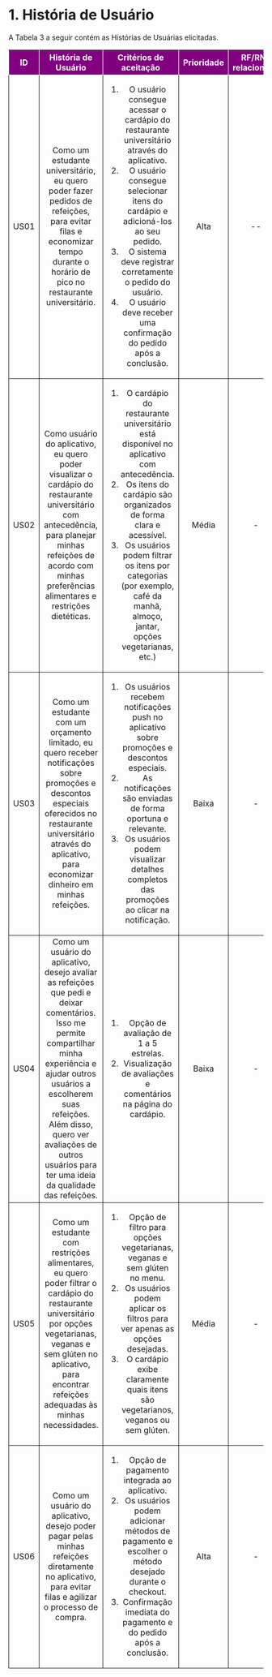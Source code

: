 # 1. História de Usuário

A Tabela 3 a seguir contém as Histórias de Usuárias elicitadas. 

<table>
    <thead>
        <tr style="background-color: purple; color: white" >
            <th style="border-style:solid;border-width:1px;text-align:center">ID</th>
            <th style="border-style:solid;border-width:1px;text-align:center">História de Usuário</th>
            <th style="border-style:solid;border-width:1px;text-align:center">Critérios de aceitação</th>
            <th style="border-style:solid;border-width:1px;text-align:center">Prioridade</th>
            <th style="border-style:solid;border-width:1px;text-align:center">RF/RNF relacionado</th>
        </tr>
    </thead>
    <tbody>
        <tr>
            <span id="ustory-01"></span>
            <td style="border-style:solid;border-width:1px;text-align:center;vertical-align:middle" rowspan="1">US01</td>
            <td style="border-style:solid;border-width:1px;text-align:center;vertical-align:middle" rowspan="1">Como um estudante universitário, eu quero poder fazer pedidos de refeições, para evitar filas e economizar tempo durante o horário de pico no restaurante universitário.</td>
            <td style="border-style:solid;border-width:1px;text-align:center;vertical-align:middle" rowspan="1"><ol><li>O usuário consegue acessar o cardápio do restaurante universitário através do aplicativo.</li><li>O usuário consegue selecionar itens do cardápio e adicioná-los ao seu pedido.</li><li>O sistema deve registrar corretamente o pedido do usuário.</li><li>O usuário deve receber uma confirmação do pedido após a conclusão.</li></ol></td>
            <td style="border-style:solid;border-width:1px;text-align:center;vertical-align:middle">Alta</td>
            <td style="border-style:solid;border-width:1px;text-align:center;vertical-align:middle">--</td>
        </tr>
        <tr>
            <span id="ustory-01"></span>
            <td style="border-style:solid;border-width:1px;text-align:center;vertical-align:middle" rowspan="1">US02</td>
            <td style="border-style:solid;border-width:1px;text-align:center;vertical-align:middle" rowspan="1">Como usuário do aplicativo, eu quero poder visualizar o cardápio do restaurante universitário com antecedência, para planejar minhas refeições de acordo com minhas preferências alimentares e restrições dietéticas.</td>
            <td style="border-style:solid;border-width:1px;text-align:center;vertical-align:middle" rowspan="1"><ol><li>O cardápio do restaurante universitário está disponível no aplicativo com antecedência.</li><li>Os itens do cardápio são organizados de forma clara e acessível.</li><li>Os usuários podem filtrar os itens por categorias (por exemplo, café da manhã, almoço, jantar, opções vegetarianas, etc.)</li></ol></td>
            <td style="border-style:solid;border-width:1px;text-align:center;vertical-align:middle"> Média </td>
            <td style="border-style:solid;border-width:1px;text-align:center;vertical-align:middle">-</td>
        </tr>
        <tr>
            <span id="ustory-01"></span>
            <td style="border-style:solid;border-width:1px;text-align:center;vertical-align:middle" rowspan="1">US03</td>
            <td style="border-style:solid;border-width:1px;text-align:center;vertical-align:middle" rowspan="1">Como um estudante com um orçamento limitado, eu quero receber notificações sobre promoções e descontos especiais oferecidos no restaurante universitário através do aplicativo, para economizar dinheiro em minhas refeições.</td>
            <td style="border-style:solid;border-width:1px;text-align:center;vertical-align:middle" rowspan="1"><ol><li>Os usuários recebem notificações push no aplicativo sobre promoções e descontos especiais.</li><li>As notificações são enviadas de forma oportuna e relevante.</li><li>Os usuários podem visualizar detalhes completos das promoções ao clicar na notificação.</li></ol></td>
            <td style="border-style:solid;border-width:1px;text-align:center;vertical-align:middle">Baixa</td>
            <td style="border-style:solid;border-width:1px;text-align:center;vertical-align:middle">-</td>
        </tr>

 <tr>
               

<tr>
        <span id="ustory-01"></span>
        <td style="border-style:solid;border-width:1px;text-align:center;vertical-align:middle" rowspan="1">US04</td>
        <td style="border-style:solid;border-width:1px;text-align:center;vertical-align:middle" rowspan="1">Como um usuário do aplicativo, desejo avaliar as refeições que pedi e deixar comentários. Isso me permite compartilhar minha experiência e ajudar outros usuários a escolherem suas refeições. Além disso, quero ver avaliações de outros usuários para ter uma ideia da qualidade das refeições.</td>
        <td style="border-style:solid;border-width:1px;text-align:center;vertical-align:middle" rowspan="1">
            <ol>
                <li>Opção de avaliação de 1 a 5 estrelas.</li>
                <li>Visualização de avaliações e comentários na página do cardápio.</li>
            </ol>
        </td>
        <td style="border-style:solid;border-width:1px;text-align:center;vertical-align:middle">Baixa</td>
        <td style="border-style:solid;border-width:1px;text-align:center;vertical-align:middle">-</td>
    </tr>


<tr>
        <tr>
        <span id="ustory-03"></span>
        <td style="border-style:solid;border-width:1px;text-align:center;vertical-align:middle" rowspan="1">US05</td>
        <td style="border-style:solid;border-width:1px;text-align:center;vertical-align:middle" rowspan="1">Como um estudante com restrições alimentares, eu quero poder filtrar o cardápio do restaurante universitário por opções vegetarianas, veganas e sem glúten no aplicativo, para encontrar refeições adequadas às minhas necessidades.</td>
        <td style="border-style:solid;border-width:1px;text-align:center;vertical-align:middle" rowspan="1">
            <ol>
                <li>Opção de filtro para opções vegetarianas, veganas e sem glúten no menu.</li>
                <li>Os usuários podem aplicar os filtros para ver apenas as opções desejadas.</li>
                <li>O cardápio exibe claramente quais itens são vegetarianos, veganos ou sem glúten.</li>
            </ol>
        </td>
        <td style="border-style:solid;border-width:1px;text-align:center;vertical-align:middle">Média</td>
        <td style="border-style:solid;border-width:1px;text-align:center;vertical-align:middle">-</td>
    </tr>

<tr>
        <span id="ustory-04"></span>
        <td style="border-style:solid;border-width:1px;text-align:center;vertical-align:middle" rowspan="1">US06</td>
        <td style="border-style:solid;border-width:1px;text-align:center;vertical-align:middle" rowspan="1">Como um usuário do aplicativo, desejo poder pagar pelas minhas refeições diretamente no aplicativo, para evitar filas e agilizar o processo de compra.</td>
        <td style="border-style:solid;border-width:1px;text-align:center;vertical-align:middle" rowspan="1">
            <ol>
                <li>Opção de pagamento integrada ao aplicativo.</li>
                <li>Os usuários podem adicionar métodos de pagamento e escolher o método desejado durante o checkout.</li>
                <li>Confirmação imediata do pagamento e do pedido após a conclusão.</li>
            </ol>
        </td>
        <td style="border-style:solid;border-width:1px;text-align:center;vertical-align:middle">Alta</td>
        <td style="border-style:solid;border-width:1px;text-align:center;vertical-align:middle">-</td>
    </tr>
</table>
